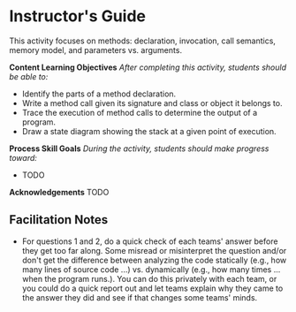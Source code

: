 # Instructor's Guide

This activity focuses on methods: declaration, invocation, call semantics,
memory model, and parameters vs. arguments.

**Content Learning Objectives**
*After completing this activity, students should be able to:*

* Identify the parts of a method declaration.
* Write a method call given its signature and class or object it belongs to.
* Trace the execution of method calls to determine the output of a program.
* Draw a state diagram showing the stack at a given point of execution.

**Process Skill Goals**
*During the activity, students should make progress toward:*

* TODO

**Acknowledgements**
TODO


## Facilitation Notes

* For questions 1 and 2, do a quick check of each teams' answer before they get
  too far along. Some misread or misinterpret the question and/or don't get the
  difference between analyzing the code statically (e.g., how many lines of
  source code ...) vs. dynamically (e.g., how many times ... when the program
  runs.). You can do this privately with each team, or you could do a quick
  report out and let teams explain why they came to the answer they did and see
  if that changes some teams' minds.
